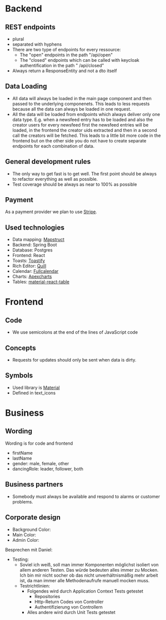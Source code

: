 Backend
=======

REST endpoints
--------------

- plural
- separated with hyphens
- There are two type of endpoints for every ressource:
    - The "open" endpoints in the path "/api/open"
    - The "closed" endpoints which can be called with keycloak authentification in the path "
      /api/closed"
- Always return a ResponseEntity and not a dto itself

Data Loading
------------

- All data will always be loaded in the main page component and then passed to the underlying
  componenets. This leads to less requests because all the data can always be loaded in one request.
- All the data will be loaded from endpoints which always deliver only one data type. E.g. when a
  newsfeed entry has to be loaded and also the creator users for every newsfeed first the newsfeed
  entries will be loaded, in the frontend the creator uids extracted and then in a second call the
  creators will be fetched. This leads to a little bit more code in the frontend but on the other
  side
  you do not have to create separate endpoints for each combination of data.

General development rules
-------------------------

- The only way to get fast is to get well. The first point should be always to refactor everything
  as
  well as possible.
- Test coverage should be always as near to 100% as possible

Payment
-------
As a payment provider we plan to use [Stripe](https://stripe.com/de).

Used technologies
-----------------

- Data mapping: [Mapstruct](https://mapstruct.org/)
- Backend: Spring Boot
- Database: Postgres
- Frontend: React
- Toasts: [Toastify](https://fkhadra.github.io/react-toastify/introduction/)
- Rich Editor: [Quill](https://quilljs.com/playground/react)
- Calendar: [Fullcalendar](https://fullcalendar.io/)
- Charts: [Apexcharts](https://apexcharts.com)
- Tables: [material-react-table](https://www.npmjs.com/package/material-react-table)

Frontend
========

Code
----

- We use semicolons at the end of the lines of JavaScript code

Concepts
--------

- Requests for updates should only be sent when data is dirty.

Symbols
-------

- Used library
  is  [Material](https://fonts.google.com/icons?icon.set=Material+Icons&icon.style=Outlined)
- Defined in text_icons

Business
========

Wording
-------
Wording is for code and frontend

- firstName
- lastName
- gender: male, female, other
- dancingRole: leader, follower, both

Business partners
-----------------

- Somebody must always be available and respond to alarms or customer problems.

Corporate design
----------------

- Background Color:
- Main Color:
- Admin Color:

Besprechen mit Daniel:

- Testing:
    - Soviel ich weiß, soll man immer Komponenten möglichst isoliert von allem anderen Testen. Das
      würde bedeuten alles immer zu Mocken. Ich bin mir nicht socher ob das nicht unverhältnismäßig
      mehr
      arbeit ist, da man immer alle Methodenaufrufe manuell mocken muss.
    - Testrichtlinien:
        - Folgendes wird durch Application Context Tests getestet
            - Repositories
            - Http-Return Codes von Controller
            - Authentifizierung von Controllern
        - Alles andere wird durch Unit Tests getestet